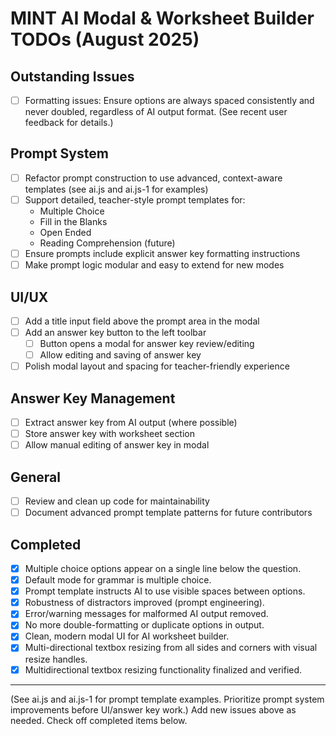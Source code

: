 # MINT AI Modal & Worksheet Builder TODOs (August 2025)

## Outstanding Issues
- [ ] Formatting issues: Ensure options are always spaced consistently and never doubled, regardless of AI output format. (See recent user feedback for details.)

## Prompt System
- [ ] Refactor prompt construction to use advanced, context-aware templates (see ai.js and ai.js-1 for examples)
- [ ] Support detailed, teacher-style prompt templates for:
    - Multiple Choice
    - Fill in the Blanks
    - Open Ended
    - Reading Comprehension (future)
- [ ] Ensure prompts include explicit answer key formatting instructions
- [ ] Make prompt logic modular and easy to extend for new modes

## UI/UX
- [ ] Add a title input field above the prompt area in the modal
- [ ] Add an answer key button to the left toolbar
    - [ ] Button opens a modal for answer key review/editing
    - [ ] Allow editing and saving of answer key
- [ ] Polish modal layout and spacing for teacher-friendly experience

## Answer Key Management
- [ ] Extract answer key from AI output (where possible)
- [ ] Store answer key with worksheet section
- [ ] Allow manual editing of answer key in modal

## General
- [ ] Review and clean up code for maintainability
- [ ] Document advanced prompt template patterns for future contributors

## Completed
- [x] Multiple choice options appear on a single line below the question.
- [x] Default mode for grammar is multiple choice.
- [x] Prompt template instructs AI to use visible spaces between options.
- [x] Robustness of distractors improved (prompt engineering).
- [x] Error/warning messages for malformed AI output removed.
- [x] No more double-formatting or duplicate options in output.
- [x] Clean, modern modal UI for AI worksheet builder.
- [x] Multi-directional textbox resizing from all sides and corners with visual resize handles.
- [x] Multidirectional textbox resizing functionality finalized and verified.

---
(See ai.js and ai.js-1 for prompt template examples. Prioritize prompt system improvements before UI/answer key work.)
Add new issues above as needed. Check off completed items below.

